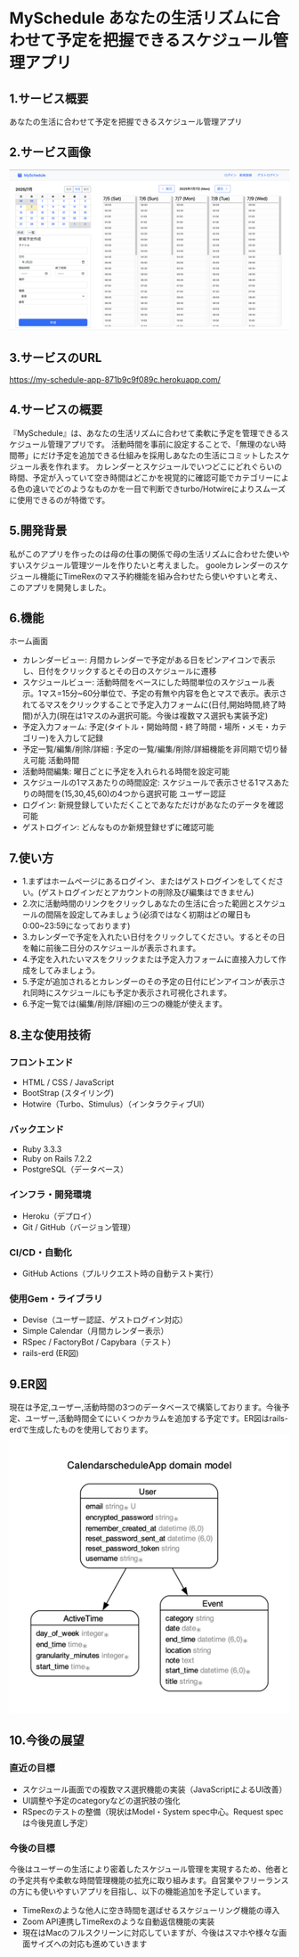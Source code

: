 # MySchedule あなたの生活リズムに合わせて予定を把握できるスケジュール管理アプリ

## 1.サービス概要

あなたの生活に合わせて予定を把握できるスケジュール管理アプリ

## 2.サービス画像

![スケジュール画面](./public/images/screenshot.png)

## 3.サービスのURL

https://my-schedule-app-871b9c9f089c.herokuapp.com/

## 4.サービスの概要

『MySchedule』は、あなたの生活リズムに合わせて柔軟に予定を管理できるスケジュール管理アプリです。
活動時間を事前に設定することで、「無理のない時間帯」にだけ予定を追加できる仕組みを採用しあなたの生活にコミットしたスケジュール表を作れます。
カレンダーとスケジュールでいつどこにどれぐらいの時間、予定が入っていて空き時間はどこかを視覚的に確認可能でカテゴリーによる色の違いでどのようなものかを一目で判断できturbo/Hotwireによりスムーズに使用できるのが特徴です。

## 5.開発背景

私がこのアプリを作ったのは母の仕事の関係で母の生活リズムに合わせた使いやすいスケジュール管理ツールを作りたいと考えました。
gooleカレンダーのスケジュール機能にTimeRexのマス予約機能を組み合わせたら使いやすいと考え、このアプリを開発しました。

## 6.機能

ホーム画面
  * カレンダービュー: 月間カレンダーで予定がある日をピンアイコンで表示し、日付をクリックするとその日のスケジュールに遷移
  * スケジュールビュー: 活動時間をベースにした時間単位のスケジュール表示。1マス=15分~60分単位で、予定の有無や内容を色とマスで表示。表示されてるマスをクリックすることで予定入力フォームに(日付,開始時間,終了時間)が入力(現在は1マスのみ選択可能。今後は複数マス選択も実装予定)
  * 予定入力フォーム: 予定(タイトル・開始時間・終了時間・場所・メモ・カテゴリー)を入力して記録
  * 予定一覧/編集/削除/詳細 : 予定の一覧/編集/削除/詳細機能を非同期で切り替え可能
活動時間
  * 活動時間編集: 曜日ごとに予定を入れられる時間を設定可能
  * スケジュールの1マスあたりの時間設定: スケジュールで表示させる1マスあたりの時間を(15,30,45,60)の4つから選択可能
ユーザー認証
  * ログイン: 新規登録していただくことであなただけがあなたのデータを確認可能
  * ゲストログイン: どんなものか新規登録せずに確認可能

## 7.使い方
  * 1.まずはホームページにあるログイン、またはゲストログインをしてください。(ゲストログインだとアカウントの削除及び編集はできません)
  * 2.次に活動時間のリンクをクリックしあなたの生活に合った範囲とスケジュールの間隔を設定してみましょう(必須ではなく初期はどの曜日も0:00~23:59になっております)
  * 3.カレンダーで予定を入れたい日付をクリックしてください。するとその日を軸に前後二日分のスケジュールが表示されます。
  * 4.予定を入れたいマスをクリックまたは予定入力フォームに直接入力して作成をしてみましょう。
  * 5.予定が追加されるとカレンダーのその予定の日付にピンアイコンが表示され同時にスケジュールにも予定か表示され可視化されます。
  * 6.予定一覧では(編集/削除/詳細)の三つの機能が使えます。

## 8.主な使用技術

### フロントエンド
  * HTML / CSS / JavaScript
  * BootStrap (スタイリング)
  * Hotwire（Turbo、Stimulus）（インタラクティブUI）
### バックエンド
  * Ruby 3.3.3
  * Ruby on Rails 7.2.2
  * PostgreSQL（データベース）
### インフラ・開発環境
  * Heroku（デプロイ）
  * Git / GitHub（バージョン管理）
### CI/CD・自動化
  * GitHub Actions（プルリクエスト時の自動テスト実行）
### 使用Gem・ライブラリ
  * Devise（ユーザー認証、ゲストログイン対応）
  * Simple Calendar（月間カレンダー表示）
  * RSpec / FactoryBot / Capybara（テスト）
  * rails-erd (ER図)

## 9.ER図

現在は予定,ユーザー,活動時間の3つのデータベースで構築しております。今後予定、ユーザー,活動時間全てにいくつかカラムを追加する予定です。ER図はrails-erdで生成したものを使用しております。
![ER図](./public/images/erd.png)

## 10.今後の展望

### 直近の目標
  * スケジュール画面での複数マス選択機能の実装（JavaScriptによるUI改善）
  * UI調整や予定のcategoryなどの選択肢の強化
  * RSpecのテストの整備（現状はModel・System spec中心。Request specは今後見直し予定）

### 今後の目標
今後はユーザーの生活により密着したスケジュール管理を実現するため、他者との予定共有や柔軟な時間管理機能の拡充に取り組みます。自営業やフリーランスの方にも使いやすいアプリを目指し、以下の機能追加を予定しています。
  * TimeRexのような他人に空き時間を選ばせるスケジューリング機能の導入
  * Zoom API連携しTimeRexのような自動返信機能の実装
  * 現在はMacのフルスクリーンに対応していますが、今後はスマホや様々な画面サイズへの対応も進めていきます

